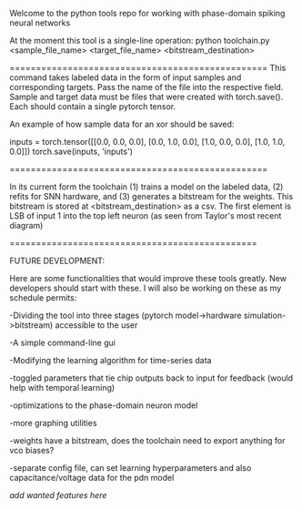 
Welcome to the python tools repo for working with phase-domain spiking neural networks

At the moment this tool is a single-line operation:
    python toolchain.py <sample_file_name> <target_file_name> <bitstream_destination>

=================================================
This command takes labeled data in the form of input samples and corresponding targets. 
Pass the name of the file into the respective field. Sample and target data must be files that 
were created with torch.save(). Each should contain a single pytorch tensor. 

An example of how sample data for an xor should be saved:

inputs = torch.tensor([[0.0, 0.0, 0.0], [0.0, 1.0, 0.0], [1.0, 0.0, 0.0], [1.0, 1.0, 0.0]])
torch.save(inputs, 'inputs') 

=================================================

In its current form the toolchain (1) trains a model on the labeled data, (2) refits for SNN hardware, 
and (3) generates a bitstream for the weights. This bitstream is stored at <bitstream_destination> as a csv. 
The first element is LSB of input 1 into the top left neuron (as seen from Taylor's most recent diagram) 

===============================================

FUTURE DEVELOPMENT: 

Here are some functionalities that would improve these tools greatly. New developers should start with these. 
I will also be working on these as my schedule permits: 

-Dividing the tool into three stages (pytorch model->hardware simulation->bitstream) accessible to the user

-A simple command-line gui

-Modifying the learning algorithm for time-series data 

-toggled parameters that tie chip outputs back to input for feedback (would help with temporal learning) 

-optimizations to the phase-domain neuron model

-more graphing utilities 

-weights have a bitstream, does the toolchain need to export anything for vco biases?

-separate config file, can set learning hyperparameters and also capacitance/voltage data for the pdn model

*add wanted features here* 










